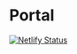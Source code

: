 # Portal

[![Netlify Status](https://api.netlify.com/api/v1/badges/c3afcc8c-78fd-4797-b136-e514847f6abe/deploy-status)](https://app.netlify.com/sites/mumbo/deploys)

